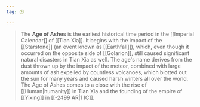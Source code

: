 ```yaml
---
tag: 🕛

---
```


> The **Age of Ashes** is the earliest historical time period in the [[Imperial Calendar]] of [[Tian Xia]]. It begins with the impact of the [[Starstone]] (an event known as [[Earthfall]]), which, even though it occurred on the opposite side of [[Golarion]], still caused significant natural disasters in Tian Xia as well. 
> The age's name derives from the dust thrown up by the impact of the meteor, combined with large amounts of ash expelled by countless volcanoes, which blotted out the sun for many years and caused harsh winters all over the world. The Age of Ashes comes to a close with the rise of [[Human|humanity]] in Tian Xia and the founding of the empire of [[Yixing]] in [[-2499 AR|1 IC]].








